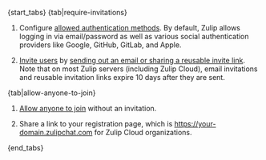 {start_tabs}
{tab|require-invitations}

1. Configure [allowed authentication
   methods](/help/configure-authentication-methods). By default, Zulip
   allows logging in via email/password as well as various social
   authentication providers like Google, GitHub, GitLab, and Apple.

2. [Invite users](/help/invite-new-users) by [sending out an email or
   sharing a reusable invite
   link](/help/invite-new-users#send-invitations). Note that on most
   Zulip servers (including Zulip Cloud), email invitations and
   reusable invitation links expire 10 days after they are sent.

{tab|allow-anyone-to-join}

1. [Allow anyone to join][allow-anyone-to-join] without an invitation.

2. Share a link to your registration page, which is
   https://your-domain.zulipchat.com for Zulip Cloud organizations.

{end_tabs}

[allow-anyone-to-join]: /help/allow-anyone-to-join-without-an-invitation
